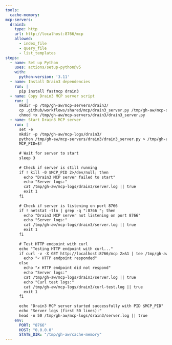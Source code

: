 ```yaml
---
tools:
  cache-memory:
mcp-servers:
  drain3:
    type: http
    url: http://localhost:8766/mcp
    allowed:
      - index_file
      - query_file
      - list_templates
steps:
  - name: Set up Python
    uses: actions/setup-python@v5
    with:
      python-version: '3.11'
  - name: Install Drain3 dependencies
    run: |
      pip install fastmcp drain3
  - name: Copy Drain3 MCP server script
    run: |
      mkdir -p /tmp/gh-aw/mcp-servers/drain3/
      cp .github/workflows/shared/mcp/drain3_server.py /tmp/gh-aw/mcp-servers/drain3/
      chmod +x /tmp/gh-aw/mcp-servers/drain3/drain3_server.py
  - name: Start Drain3 MCP server
    run: |
      set -e
      mkdir -p /tmp/gh-aw/mcp-logs/drain3/
      python /tmp/gh-aw/mcp-servers/drain3/drain3_server.py > /tmp/gh-aw/mcp-logs/drain3/server.log 2>&1 &
      MCP_PID=$!
      
      # Wait for server to start
      sleep 3
      
      # Check if server is still running
      if ! kill -0 $MCP_PID 2>/dev/null; then
        echo "Drain3 MCP server failed to start"
        echo "Server logs:"
        cat /tmp/gh-aw/mcp-logs/drain3/server.log || true
        exit 1
      fi
      
      # Check if server is listening on port 8766
      if ! netstat -tln | grep -q ":8766 "; then
        echo "Drain3 MCP server not listening on port 8766"
        echo "Server logs:"
        cat /tmp/gh-aw/mcp-logs/drain3/server.log || true
        exit 1
      fi
      
      # Test HTTP endpoint with curl
      echo "Testing HTTP endpoint with curl..."
      if curl -v -X GET http://localhost:8766/mcp 2>&1 | tee /tmp/gh-aw/mcp-logs/drain3/curl-test.log; then
        echo "✓ HTTP endpoint responded"
      else
        echo "✗ HTTP endpoint did not respond"
        echo "Server logs:"
        cat /tmp/gh-aw/mcp-logs/drain3/server.log || true
        echo "Curl test logs:"
        cat /tmp/gh-aw/mcp-logs/drain3/curl-test.log || true
        exit 1
      fi
      
      echo "Drain3 MCP server started successfully with PID $MCP_PID"
      echo "Server logs (first 50 lines):"
      head -n 50 /tmp/gh-aw/mcp-logs/drain3/server.log || true
    env:
      PORT: "8766"
      HOST: "0.0.0.0"
      STATE_DIR: "/tmp/gh-aw/cache-memory"
---
```


<!--

Drain3 MCP Server
Log template mining and pattern extraction tool

Drain3 is an online log template miner that extracts structured patterns from 
unstructured log files. This MCP server provides tools for indexing log files, 
querying patterns, and listing extracted templates.

Documentation: https://github.com/logpai/Drain3

This shared configuration provides a local HTTP MCP server that runs Drain3
for log analysis and template extraction. The server uses streaming JSONL
responses for progressive results.

Available tools:
  - index_file: Stream-mine templates from a log file and persist snapshot
    Parameters:
      - path: Path to the log file to analyze
      - encoding: File encoding (default: utf-8)
      - max_lines: Maximum lines to process (optional)
    Returns: Streaming JSONL events (start, progress, template, summary)

  - query_file: Match a log line against previously indexed templates
    Parameters:
      - path: Path to the indexed log file
      - text: Log line text to match
    Returns: Matching cluster information (cluster_id, size, template)

  - list_templates: List all extracted templates from an indexed file
    Parameters:
      - path: Path to the indexed log file
      - limit: Maximum number of templates to return (optional)
    Returns: Streaming JSONL events for each template

Configuration:
  The server can be configured via environment variables in the workflow:
  - DRAIN3_SIM_TH: Similarity threshold (default: 0.4)
  - DRAIN3_DEPTH: Tree depth (default: 4)
  - DRAIN3_MAX_CHILDREN: Maximum children per node (default: 100)
  - DRAIN3_MAX_CLUSTERS: Maximum clusters (default: 0 = unlimited)
  - STREAM_FLUSH_EVERY: Progress event frequency (default: 500 lines)
  - STREAM_SLEEP: Throttle between flushes in seconds (default: 0)

Setup:
  1. Include in Your Workflow:
     imports:
       - shared/mcp/drain3.md

  2. The server will be automatically installed and started on localhost:8766

Example Usage:
  Analyze GitHub Actions workflow logs to identify common error patterns
  and failure templates. Index a log file, then query specific error messages
  to find which cluster they belong to.

  ```
  Use the drain3 tool to index the workflow log file at /tmp/workflow.log
  and extract error patterns. Then query a specific error message to find
  its template cluster.
  ```

Connection Type:
  This configuration uses a local HTTP MCP server running Python with FastMCP 2.0.
  The server runs with `transport="http"` which must be started by executing the
  Python script directly (not via `fastmcp run` which defaults to stdio transport).
  Responses stream as JSONL (JSON Lines) for progressive results.

State Persistence:
  Drain3 snapshots are stored in ${{ github.workspace }}/.drain3/ directory.
  Each indexed file gets its own snapshot file for quick reloading.

Troubleshooting:
  Server Failed to Start:
  - Verify Python 3.11+ is available
  - Check that port 8766 is not in use
  - Review server logs for dependency installation issues
  
  Index/Query Errors:
  - Ensure file paths are absolute or relative to workspace
  - Check that the file was indexed before querying
  - Verify file permissions are readable

Usage:
  imports:
    - shared/mcp/drain3.md

-->
